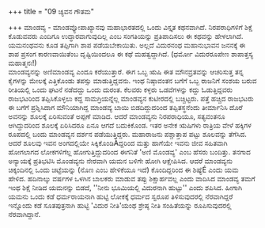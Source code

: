 +++
title = "09 ಚ್ಯವನ ಗೌತಮ"

+++
ಮಾಂಡವ್ಯ - ಮಾಂಡವ್ಯೋಪಾಖ್ಯಾನವು ಮಹಾಭಾರತದಲ್ಲಿ ಒಂದು ವಿಸ್ತೃತ ಕಥನವಾಗಿದೆ. ನಿರಪರಾಧಿಗಳಿಗೆ ಶಿಕ್ಷೆ ಕೊಡುವವರು ಎಂದಿಗೂ ಉದ್ಧಾರವಾಗುವುದಿಲ್ಲ ಎಂಬ ಸಂಗತಿಯನ್ನು ಪ್ರತಿಪಾದಿಸಲು ಈ ಕಥವನ್ನು ಹೇಳಲಾಗಿದೆ. ಯಮನಂಥವನು ಕೂಡ ತಪ್ಪಿಗಾಗಿ ಶಾಪ ಪಡೆಯಬೇಕಾಯಿತು. ಅಲ್ಲದೆ ವಿದುರನಂಥ ಮಹಾನುಭಾವನ ಜನನಕ್ಕೆ ಈ ಶಾಪ ಪ್ರಸಂಗ ಕಾರಣವಾಯಿತೆಂಬ ದೃಷ್ಟಿಯಿಂದಲೂ ಈ ಕಥೆ ಮಹತ್ವದ್ದಾಗಿದೆ. (ಧರ್ಮೋ ವಿದುರರೂಪೇಣ ಶಾಪಾತ್ತಸ್ಯ ಮಹಾತ್ಮನಃ!)  
ಮಾಂಡವ್ಯನನ್ನು ಅಣಿಮಾಂಡವ್ಯ ಎಂದೂ ಕರೆಯುತ್ತಾರೆ. ಈಗ ಒಬ್ಬ ಋಷಿ ಈತ ಮೌನವ್ರತವನ್ನು ಆಚರಿಸುತ್ತ ತನ್ನ ಕೈಗಳನ್ನು ಮೇಲಕ್ಕೆ ಎತ್ತಿಕೊಂಡು ತಪಸ್ಸು ಮಾಡುತ್ತಿದ್ದವನು. ಇಂಥ ನಿಷ್ಠಾವಂತನ ಬಗೆಗೆ ಒಬ್ಬ ರಾಜನಿಗೆ ಸಂಶಯ ಬರುವ ರೀತಿಯಲ್ಲಿ ಒಂದು ಘಟನೆ ನಡೆದದ್ದು ಒಂದು ದುರಂತ. ಕೆಲವರು ಕಳ್ಳರು ಒಡವೆಗಳನ್ನು ಕದ್ದು ಓಡುತ್ತಿದ್ದವರು ರಾಜಭಟರಿಂದ ತಪ್ಪಿಸಿಕೊಳ್ಳಲು ಕದ್ದ ಸಾಮಗ್ರಿಯನ್ನೆಲ್ಲ ಮಾಂಡವ್ಯನ ಕುಟೀರದಲ್ಲಿ ಬಚ್ಚಿಟ್ಟರು. ಪತ್ತೆ ಹಚ್ಚಿದ ರಾಜಭಟರು ಈ ಬಗೆಗೆ ಪ್ರಶ್ನಿಸಿದಾಗ ಮೌನಿಯಾಗಿದ್ದ ಮಾಂಡವ್ಯ ಬಾಯಿ ಬಿಡದಿದ್ದುದರಿಂದ ತಪ್ಪಿತಸ್ಥನೆಂದು ತೀರ್ಮಾನಿಸಿ ದೊರೆ ಅವನನ್ನು ಶೂಲಕ್ಕೆ ಏರಿಸುವಂತೆ ಅಪ್ಪಣೆ ಮಾಡಿದ. ಆದರೆ ಮಾಂಡವ್ಯನು ನಿರಪರಾಧಿಯೂ, ಸತ್ಯವಂತನೂ ಆಗಿದ್ದುದರಿಂದ ಶೂಲಕ್ಕೆ ಏರಿಸಿದರೂ ಏನೂ ಆಗದೆ ಬದುಕಿಕೊಂಡ. ಇತರ ಅನೇಕ ಋಷಿಗಳು ರಾತ್ರಿಯ ವೇಳೆ ಹಕ್ಕಿಗಳ ರೂಪದಲ್ಲಿ ಬಂದು ಮಾಂಡವ್ಯನ ದರ್ಶನ ಪಡೆಯುತ್ತಿದ್ದರು. ಮಹಾರಾಜನು ಪಶ್ಚಾತ್ತಾಪ ಪಟ್ಟು ಶೂಲವನ್ನು ತೆಗೆಸಿದ. ಆದರೆ ಶೂಲವು ಇವನ ಅಂಗದಲ್ಲಿಯೇ ಸಿಕ್ಕಿಕೊಂಡಿÀದ್ದರಿಂದ ಮತ್ತು ಹಾಗೆಯೇ ಇವನು ಜೀವ ಸಹಿತವಾಗಿ ಹೋಗಲಾಗದ ಲೋಕಗಳಿಗೆಲ್ಲ ಹೋಗುತ್ತಿದ್ದುದರಿಂದ ಈಗನಿತೆ 'ಅಣಿ ಮೊಂಡವ್ಯ' ಎಂಬ ಹೆಸರು ಬಂದಿತ್ತು. ತನಗಾದ ಅನ್ಯಾಯಕ್ಕೆ ಪ್ರತಿಭಟಿಸಿ ಮೊಂಡವ್ಯನು ನೇರವಾಗಿ ಯಮನ ಬಳಿಗೇ ಹೋಗಿ ಆಕ್ಷೇಪಿಸಿದ. ಆದರೆ ಮಾಂಡವ್ಯನು ಚಿಕ್ಕಂದಿನಲ್ಲಿ ಒಂದು ಚಿಟ್ಟೆಯನ್ನು (ನೊಣ ಎಂಬ ಹೇಳಿಕೆಯೂ ಇದೆ) ಕೊಂದಿದ್ದರಿಂದ ಈ ಶಿಷ್ಯೆÉ ಎಂದು ಯಮ ಹೇಳಿದ. ಹದಿನಾಲ್ಕು ವರ್ಷಗಳ ಒಳಗಿನ ಬಾಲಕರು ಮಾಡುವ ತಪ್ಪು ಶಿಕ್ಷಾರ್ಹವಲ್ಲ ಎಂದು ವಾದಿಸಿದ ಮಾಂಡವ್ಯ ತಮಗೆ ಇಂಥ ಶಿಕ್ಷೆ ನೀಡಿದ ಯಮನನ್ನು ಬಿಡದೆ, ''ನೀನು ಭೂಮಿಯಲ್ಲಿ ವಿದುರನಾಗಿ ಹುಟ್ಟು'' ಎಂದು ಶಪಿಸಿದ. ಹೀಗಾಗಿ ಯಮನು ಒಂದು ಕಡೆ ಧರ್ಮರಾಯನಾಗಿ ಹುಟ್ಟಿ ಲೋಕಕ್ಕೆ ಧರ್ಮದ ಸ್ವರೂಪ ತಿಳಿಸುವುದರಲ್ಲಿ ನೆರವಾಗಿದ್ದರೆ ಇನ್ನೊಂದು ಕಡೆ ಸೂತಪುತ್ರನಾಗಿ ಹುಟ್ಟಿ 'ವಿದುರ ನೀತಿ'ಯಂಥ ಶ್ರೇಷ್ಠ ನೀತಿ ಸಂಹಿತೆಯನ್ನು ರೂಪಿಸುವುದರಲ್ಲಿ ನೆರವಾಗಿದ್ದಾನೆ.